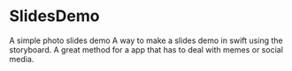 # SlidesDemo
A simple photo slides demo
A way to make a slides demo in swift using the storyboard. A great method for a app that has to deal with memes or social media.
